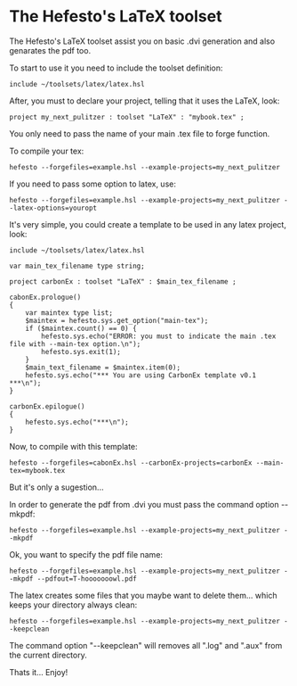 # The Hefesto's LaTeX toolset

The Hefesto's LaTeX toolset assist you on basic .dvi generation
and also genarates the pdf too.

To start to use it you need to include the toolset definition:

    include ~/toolsets/latex/latex.hsl

After, you must to declare your project, telling that it uses the
LaTeX, look:

    project my_next_pulitzer : toolset "LaTeX" : "mybook.tex" ;

You only need to pass the name of your main .tex file to forge function.

To compile your tex:

    hefesto --forgefiles=example.hsl --example-projects=my_next_pulitzer

If you need to pass some option to latex, use:

    hefesto --forgefiles=example.hsl --example-projects=my_next_pulitzer --latex-options=youropt

It's very simple, you could create a template to be used in any latex project, look:

    include ~/toolsets/latex/latex.hsl

    var main_tex_filename type string;

    project carbonEx : toolset "LaTeX" : $main_tex_filename ;

    cabonEx.prologue()
    {
        var maintex type list;
        $maintex = hefesto.sys.get_option("main-tex");
        if ($maintex.count() == 0) {
            hefesto.sys.echo("ERROR: you must to indicate the main .tex file with --main-tex option.\n");
            hefesto.sys.exit(1);
        }
        $main_text_filename = $maintex.item(0);
        hefesto.sys.echo("*** You are using CarbonEx template v0.1 ***\n");
    }

    carbonEx.epilogue()
    {
        hefesto.sys.echo("***\n");
    }

Now, to compile with this template:

    hefesto --forgefiles=cabonEx.hsl --carbonEx-projects=carbonEx --main-tex=mybook.tex

But it's only a sugestion...

In order to generate the pdf from .dvi you must pass the command option --mkpdf:

    hefesto --forgefiles=example.hsl --example-projects=my_next_pulitzer --mkpdf

Ok, you want to specify the pdf file name:

    hefesto --forgefiles=example.hsl --example-projects=my_next_pulitzer --mkpdf --pdfout=T-hooooooowl.pdf

The latex creates some files that you maybe want to delete them... which keeps your directory always clean:

    hefesto --forgefiles=example.hsl --example-projects=my_next_pulitzer --keepclean

The command option "--keepclean" will removes all ".log" and ".aux" from the current directory.

Thats it... Enjoy!
